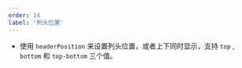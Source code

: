 ```yaml
---
order: 14
label: '列头位置'
---
```


- 使用 `headerPosition` 来设置列头位置，或者上下同时显示，支持 `top` , `bottom` 和 `top-bottom` 三个值。
